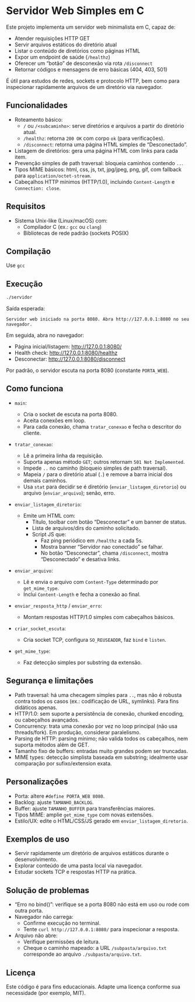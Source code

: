 # Servidor Web Simples em C

Este projeto implementa um servidor web minimalista em C, capaz de:

- Atender requisições HTTP GET
- Servir arquivos estáticos do diretório atual
- Listar o conteúdo de diretórios como páginas HTML
- Expor um endpoint de saúde (`/healthz`)
- Oferecer um “botão” de desconexão via rota `/disconnect`
- Retornar códigos e mensagens de erro básicas (404, 403, 501)

É útil para estudos de redes, sockets e protocolo HTTP, bem como para inspecionar rapidamente arquivos de um diretório via navegador.

## Funcionalidades

- Roteamento básico:
  - `/` ou `/<subcaminho>`: serve diretórios e arquivos a partir do diretório atual.
  - `/healthz`: retorna `200 OK` com corpo `ok` (para verificações).
  - `/disconnect`: retorna uma página HTML simples de “Desconectado”.
- Listagem de diretórios: gera uma página HTML com links para cada item.
- Prevenção simples de path traversal: bloqueia caminhos contendo `..`.
- Tipos MIME básicos: html, css, js, txt, jpg/jpeg, png, gif, com fallback para `application/octet-stream`.
- Cabeçalhos HTTP mínimos (HTTP/1.0), incluindo `Content-Length` e `Connection: close`.

## Requisitos

- Sistema Unix-like (Linux/macOS) com:
  - Compilador C (ex.: `gcc` ou `clang`)
  - Bibliotecas de rede padrão (sockets POSIX)

## Compilação

Use `gcc`

## Execução

```bash
./servidor
```

Saída esperada:

```
Servidor web iniciado na porta 8080. Abra http://127.0.0.1:8080 no seu navegador.
```

Em seguida, abra no navegador:

- Página inicial/listagem: http://127.0.0.1:8080/
- Health check: http://127.0.0.1:8080/healthz
- Desconectar: http://127.0.0.1:8080/disconnect

Por padrão, o servidor escuta na porta 8080 (constante `PORTA_WEB`).

## Como funciona

- `main`:
  - Cria o socket de escuta na porta 8080.
  - Aceita conexões em loop.
  - Para cada conexão, chama `tratar_conexao` e fecha o descritor do cliente.

- `tratar_conexao`:
  - Lê a primeira linha da requisição.
  - Suporta apenas método `GET`; outros retornam `501 Not Implemented`.
  - Impede `..` no caminho (bloqueio simples de path traversal).
  - Mapeia `/` para o diretório atual (`.`) e remove a barra inicial dos demais caminhos.
  - Usa `stat` para decidir se é diretório (`enviar_listagem_diretorio`) ou arquivo (`enviar_arquivo`); senão, erro.

- `enviar_listagem_diretorio`:
  - Emite um HTML com:
    - Título, toolbar com botão “Desconectar” e um banner de status.
    - Lista de arquivos/dirs do caminho solicitado.
    - Script JS que:
      - Faz ping periódico em `/healthz` a cada 5s.
      - Mostra banner “Servidor nao conectado” se falhar.
      - No botão “Desconectar”, chama `/disconnect`, mostra “Desconectado” e desativa links.

- `enviar_arquivo`:
  - Lê e envia o arquivo com `Content-Type` determinado por `get_mime_type`.
  - Inclui `Content-Length` e fecha a conexão ao final.

- `enviar_resposta_http` / `enviar_erro`:
  - Montam respostas HTTP/1.0 simples com cabeçalhos básicos.

- `criar_socket_escuta`:
  - Cria socket TCP, configura `SO_REUSEADDR`, faz `bind` e `listen`.

- `get_mime_type`:
  - Faz detecção simples por substring da extensão.

## Segurança e limitações

- Path traversal: há uma checagem simples para `..`, mas não é robusta contra todos os casos (ex.: codificação de URL, symlinks). Para fins didáticos apenas.
- HTTP/1.0: sem suporte a persistência de conexão, chunked encoding, ou cabeçalhos avançados.
- Concurrency: trata uma conexão por vez no loop principal (não usa threads/fork). Em produção, considerar paralelismo.
- Parsing de HTTP: parsing mínimo; não valida todos os cabeçalhos, nem suporta métodos além de GET.
- Tamanho fixo de buffers: entradas muito grandes podem ser truncadas.
- MIME types: detecção simplista baseada em substring; idealmente usar comparação por sufixo/extension exata.

## Personalizações

- Porta: altere `#define PORTA_WEB 8080`.
- Backlog: ajuste `TAMANHO_BACKLOG`.
- Buffer: ajuste `TAMANHO_BUFFER` para transferências maiores.
- Tipos MIME: amplie `get_mime_type` com novas extensões.
- Estilo/UX: edite o HTML/CSS/JS gerado em `enviar_listagem_diretorio`.

## Exemplos de uso

- Servir rapidamente um diretório de arquivos estáticos durante o desenvolvimento.
- Explorar conteúdo de uma pasta local via navegador.
- Estudar sockets TCP e respostas HTTP na prática.

## Solução de problemas

- “Erro no bind()”: verifique se a porta 8080 não está em uso ou rode com outra porta.
- Navegador não carrega:
  - Confirme execução no terminal.
  - Tente `curl http://127.0.0.1:8080/` para inspecionar a resposta.
- Arquivo não abre:
  - Verifique permissões de leitura.
  - Cheque o caminho mapeado: a URL `/subpasta/arquivo.txt` corresponde ao arquivo `./subpasta/arquivo.txt`.

## Licença

Este código é para fins educacionais. Adapte uma licença conforme sua necessidade (por exemplo, MIT).
